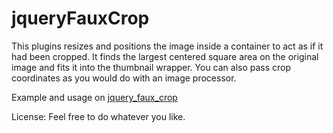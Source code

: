 jqueryFauxCrop
==============

This plugins resizes and positions the image inside a container to act as if it had been cropped. It finds the largest centered square area on the original image and fits it into the thumbnail wrapper. You can also pass crop coordinates as you would do with an image processor.

Example and usage on <a href="http://fsainz.com/jquery_faux_crop.html" target="_blank">jquery_faux_crop</a>

License: Feel free to do whatever you like.

